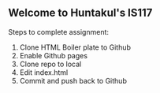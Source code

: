 ## Welcome to Huntakul's IS117

Steps to complete assignment:

1. Clone HTML Boiler plate to Github
2. Enable Github pages
3. Clone repo to local
4. Edit index.html
5. Commit and push back to Github